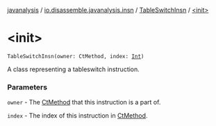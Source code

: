 [javanalysis](../../index.md) / [io.disassemble.javanalysis.insn](../index.md) / [TableSwitchInsn](index.md) / [&lt;init&gt;](./-init-.md)

# &lt;init&gt;

`TableSwitchInsn(owner: CtMethod, index: `[`Int`](https://kotlinlang.org/api/latest/jvm/stdlib/kotlin/-int/index.html)`)`

A class representing a tableswitch instruction.

### Parameters

`owner` - The [CtMethod](#) that this instruction is a part of.

`index` - The index of this instruction in [CtMethod](#).